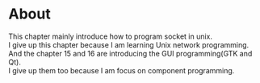 # About

This chapter mainly introduce how to program socket in unix.<br/>
I give up this chapter because I am learning Unix network programming.<br/>
And the chapter 15 and 16 are introducing the GUI programming(GTK and Qt).<br/>
I give up them too because I am focus on component programming.<br/>
